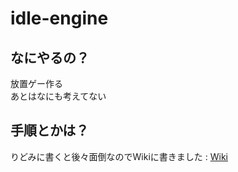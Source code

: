 # idle-engine
## なにやるの？
放置ゲー作る  
あとはなにも考えてない  

## 手順とかは？
りどみに書くと後々面倒なのでWikiに書きました : [Wiki](https://github.com/TF426/idle-engine/wiki)
